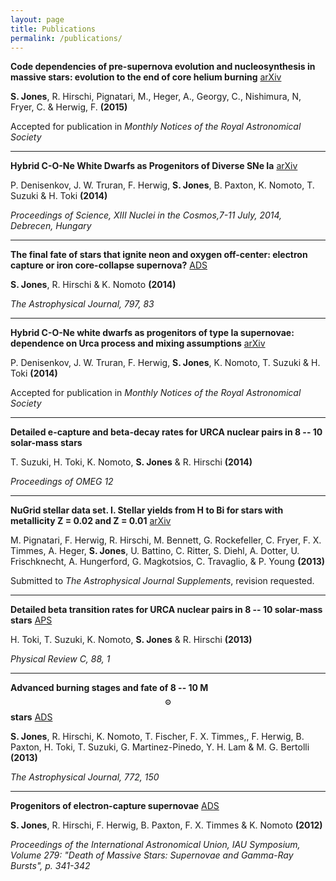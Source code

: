 ```yaml
---
layout: page
title: Publications
permalink: /publications/
---
```


__Code dependencies of pre-supernova evolution and nucleosynthesis in massive stars: evolution to the end of core helium burning__ [arXiv](http://arxiv.org/abs/1412.6518)

__S. Jones__, R. Hirschi, Pignatari, M., Heger, A., Georgy, C., Nishimura, N,
Fryer, C. & Herwig, F. __(2015)__

Accepted for publication in _Monthly Notices of the Royal Astronomical Society_

---

__Hybrid C-O-Ne White Dwarfs as Progenitors of Diverse SNe Ia__ [arXiv](http://arxiv.org/abs/1411.1471)

P\. Denisenkov, J. W. Truran, F. Herwig, __S. Jones__, B. Paxton, K. Nomoto, T. Suzuki & H. Toki __(2014)__

_Proceedings of Science, XIII Nuclei in the Cosmos,7-11 July, 2014, Debrecen, Hungary_

---

__The final fate of stars that ignite neon and oxygen off-center:
electron capture or iron core-collapse supernova?__ [ADS](http://adsabs.harvard.edu/abs/2014ApJ...797...83J)

__S. Jones__, R. Hirschi & K. Nomoto __(2014)__

_The Astrophysical Journal, 797, 83_

---

__Hybrid C-O-Ne white dwarfs as progenitors of type Ia supernovae: dependence
on Urca process and mixing assumptions__ [arXiv](http://arxiv.org/abs/1407.0248)

P\. Denisenkov, J. W. Truran, F. Herwig, __S. Jones__, K. Nomoto, T. Suzuki & H. Toki __(2014)__

Accepted for publication in _Monthly Notices of the Royal Astronomical Society_

---

__Detailed e-capture and beta-decay rates for URCA nuclear pairs in 8 -- 10 solar-mass stars__

T\. Suzuki, H. Toki, K. Nomoto, __S. Jones__ & R. Hirschi __(2014)__

_Proceedings of OMEG 12_

---

__NuGrid stellar data set. I. Stellar yields from H to Bi for stars with metallicity Z = 0.02 and Z = 0.01__ [arXiv](http://arxiv.org/abs/1307.6961)

M\. Pignatari, F. Herwig, R. Hirschi, M. Bennett, G. Rockefeller, C. Fryer, F. X. Timmes, A. Heger, __S. Jones__, U. Battino, C. Ritter, S. Diehl, A. Dotter, U. Frischknecht, A. Hungerford, G. Magkotsios, C. Travaglio, & P. Young __(2013)__

Submitted to _The Astrophysical Journal Supplements_, revision requested.

---

__Detailed beta transition rates for URCA nuclear pairs in 8 -- 10 solar-mass stars__ [APS](http://link.aps.org/doi/10.1103/PhysRevC.88.015806)

H\. Toki, T. Suzuki, K. Nomoto, __S. Jones__ & R. Hirschi __(2013)__

_Physical Review C, 88, 1_

---

__Advanced burning stages and fate of 8 -- 10 M$$_\odot$$ stars__ [ADS](http://adsabs.harvard.edu/cgi-bin/bib_query?arXiv:1306.2030)

__S. Jones__, R. Hirschi, K. Nomoto, T. Fischer, F. X. Timmes,, F. Herwig, B. Paxton, H. Toki, T. Suzuki, G. Martinez-Pinedo, Y. H. Lam & M. G. Bertolli __(2013)__

_The Astrophysical Journal, 772, 150_

---

__Progenitors of electron-capture supernovae__ [ADS](http://adsabs.harvard.edu/abs/2012IAUS..279..341J)

__S. Jones__, R. Hirschi, F. Herwig, B. Paxton, F. X. Timmes & K. Nomoto __(2012)__

_Proceedings of the International Astronomical Union, IAU Symposium, Volume 279: "Death of Massive Stars: Supernovae and Gamma-Ray Bursts", p. 341-342_

